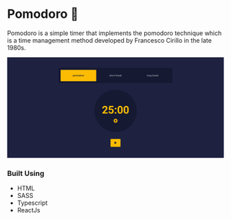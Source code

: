 # Pomodoro 🍅  

Pomodoro is a simple timer that implements the pomodoro technique which is a time management method developed by Francesco Cirillo in the late 1980s.

![Alt text](./site-image.png)

### Built Using
- HTML
- SASS
- Typescript 
- ReactJs
